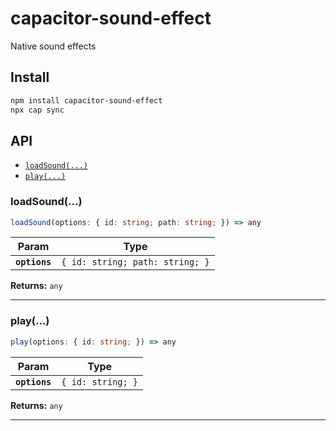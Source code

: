 # capacitor-sound-effect

Native sound effects

## Install

```bash
npm install capacitor-sound-effect
npx cap sync
```

## API

<docgen-index>

* [`loadSound(...)`](#loadsound)
* [`play(...)`](#play)

</docgen-index>

<docgen-api>
<!--Update the source file JSDoc comments and rerun docgen to update the docs below-->

### loadSound(...)

```typescript
loadSound(options: { id: string; path: string; }) => any
```

| Param         | Type                                       |
| ------------- | ------------------------------------------ |
| **`options`** | <code>{ id: string; path: string; }</code> |

**Returns:** <code>any</code>

--------------------


### play(...)

```typescript
play(options: { id: string; }) => any
```

| Param         | Type                         |
| ------------- | ---------------------------- |
| **`options`** | <code>{ id: string; }</code> |

**Returns:** <code>any</code>

--------------------

</docgen-api>
